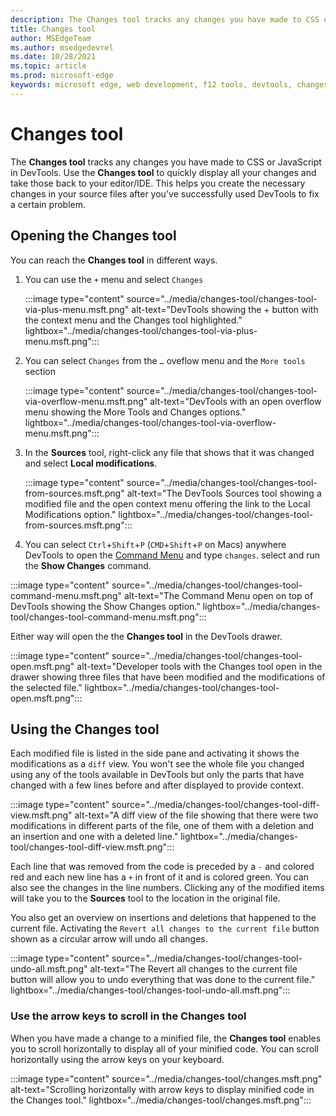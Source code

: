 ```yaml
---
description: The Changes tool tracks any changes you have made to CSS or JavaScript in DevTools.
title: Changes tool
author: MSEdgeTeam
ms.author: msedgedevrel
ms.date: 10/28/2021
ms.topic: article
ms.prod: microsoft-edge
keywords: microsoft edge, web development, f12 tools, devtools, changes
---
```

# Changes tool

<!-- todo: needs edit pass, merge two sections -->

The **Changes tool** tracks any changes you have made to CSS or JavaScript in DevTools.  Use the **Changes tool** to quickly display all your changes and take those back to your editor/IDE. This helps you create the necessary changes in your source files after you've successfully used DevTools to fix a certain problem.


<!-- ====================================================================== -->
## Opening the Changes tool

You can reach the **Changes tool** in different ways.

1.  You can use the `+` menu and select `Changes`

     :::image type="content" source="../media/changes-tool/changes-tool-via-plus-menu.msft.png" alt-text="DevTools showing the + button with the context menu and the Changes tool highlighted." lightbox="../media/changes-tool/changes-tool-via-plus-menu.msft.png":::

1.  You can select `Changes` from the `…` oveflow menu and the `More tools` section

     :::image type="content" source="../media/changes-tool/changes-tool-via-overflow-menu.msft.png" alt-text="DevTools with an open overflow menu showing the More Tools and Changes options." lightbox="../media/changes-tool/changes-tool-via-overflow-menu.msft.png":::

1.  In the **Sources** tool, right-click any file that shows that it was changed and select **Local modifications**.

     :::image type="content" source="../media/changes-tool/changes-tool-from-sources.msft.png" alt-text="The DevTools Sources tool showing a modified file and the open context menu offering the link to the Local Modifications option." lightbox="../media/changes-tool/changes-tool-from-sources.msft.png":::

1.  You can select `Ctrl`+`Shift`+`P` (`CMD`+`Shift`+`P` on Macs) anywhere DevTools to open the [Command Menu](../command-menu/index.md) and type `changes`. select and run the **Show Changes** command.

:::image type="content" source="../media/changes-tool/changes-tool-command-menu.msft.png" alt-text="The Command Menu open on top of DevTools showing the Show Changes option." lightbox="../media/changes-tool/changes-tool-command-menu.msft.png":::

Either way will open the the **Changes tool** in the DevTools drawer.

:::image type="content" source="../media/changes-tool/changes-tool-open.msft.png" alt-text="Developer tools with the Changes tool open in the drawer showing three files that have been modified and the modifications of the selected file." lightbox="../media/changes-tool/changes-tool-open.msft.png":::


<!-- ====================================================================== -->
## Using the Changes tool

Each modified file is listed in the side pane and activating it shows the modifications as a `diff` view. You won't see the whole file you changed using any of the tools available in DevTools but only the parts that have changed with a few lines before and after displayed to provide context.

:::image type="content" source="../media/changes-tool/changes-tool-diff-view.msft.png" alt-text="A diff view of the file showing that there were two modifications in different parts of the file, one of them with a deletion and an insertion and one with a deleted line." lightbox="../media/changes-tool/changes-tool-diff-view.msft.png":::

Each line that was removed from the code is preceded by a `-` and colored red and each new line has a `+` in front of it and is colored green. You can also see the changes in the line numbers. Clicking any of the modified items will take you to the **Sources** tool to the location in the original file.

You also get an overview on insertions and deletions that happened to the current file. Activating the `Revert all changes to the current file` button shown as a circular arrow will undo all changes.

:::image type="content" source="../media/changes-tool/changes-tool-undo-all.msft.png" alt-text="The Revert all changes to the current file button will allow you to undo everything that was done to the current file." lightbox="../media/changes-tool/changes-tool-undo-all.msft.png":::

### Use the arrow keys to scroll in the Changes tool

When you have made a change to a minified file, the **Changes tool** enables you to scroll horizontally to display all of your minified code. You can scroll horizontally using the arrow keys on your keyboard.

:::image type="content" source="../media/changes-tool/changes.msft.png" alt-text="Scrolling horizontally with arrow keys to display minified code in the Changes tool." lightbox="../media/changes-tool/changes.msft.png":::
